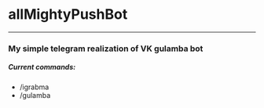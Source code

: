 # allMightyPushBot
---
### My simple telegram realization of VK gulamba bot 
##### Current commands:
- /igrabma
- /gulamba
